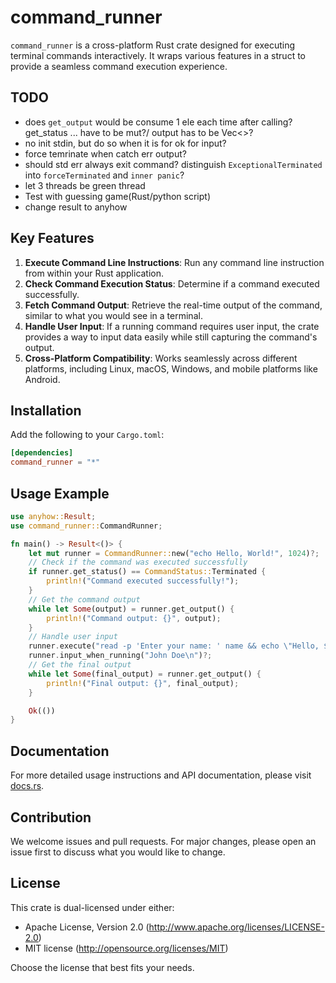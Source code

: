 # command_runner

`command_runner` is a cross-platform Rust crate designed for executing terminal commands interactively. It wraps various features in a struct to provide a seamless command execution experience.

## TODO
- does `get_output` would be consume 1 ele each time after calling? get_status ... have to be mut?/ output has to be Vec<>?
- no init stdin, but do so when it is for ok for input?
- force temrinate when catch err output?
- should std err always exit command? distinguish `ExceptionalTerminated` into `forceTerminated` and `inner panic`?
- let 3 threads be green thread
- Test with guessing game(Rust/python script)
- change result to anyhow

## Key Features

1. **Execute Command Line Instructions**: Run any command line instruction from within your Rust application.
2. **Check Command Execution Status**: Determine if a command executed successfully.
3. **Fetch Command Output**: Retrieve the real-time output of the command, similar to what you would see in a terminal.
4. **Handle User Input**: If a running command requires user input, the crate provides a way to input data easily while still capturing the command's output.
5. **Cross-Platform Compatibility**: Works seamlessly across different platforms, including Linux, macOS, Windows, and mobile platforms like Android.

## Installation

Add the following to your `Cargo.toml`:

```toml
[dependencies]
command_runner = "*"
```

## Usage Example

```rust
use anyhow::Result;
use command_runner::CommandRunner;

fn main() -> Result<()> {
    let mut runner = CommandRunner::new("echo Hello, World!", 1024)?;
    // Check if the command was executed successfully
    if runner.get_status() == CommandStatus::Terminated {
        println!("Command executed successfully!");
    }
    // Get the command output
    while let Some(output) = runner.get_output() {
        println!("Command output: {}", output);
    }
    // Handle user input
    runner.execute("read -p 'Enter your name: ' name && echo \"Hello, $name\"")?;
    runner.input_when_running("John Doe\n")?;
    // Get the final output
    while let Some(final_output) = runner.get_output() {
        println!("Final output: {}", final_output);
    }

    Ok(())
}
```

## Documentation

For more detailed usage instructions and API documentation, please visit [docs.rs](https://docs.rs/command_runner).

## Contribution

We welcome issues and pull requests. For major changes, please open an issue first to discuss what you would like to change.

## License

This crate is dual-licensed under either:

- Apache License, Version 2.0 (http://www.apache.org/licenses/LICENSE-2.0)
- MIT license (http://opensource.org/licenses/MIT)

Choose the license that best fits your needs.
